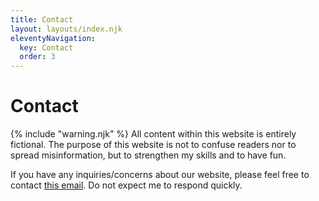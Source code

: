 ```yaml
---
title: Contact
layout: layouts/index.njk
eleventyNavigation:
  key: Contact
  order: 3
---
```

<div class="text-center"><h1>Contact</h1></div>

<div class="alert alert-error shadow-lg mb-5">
    <div>
        {% include "warning.njk" %}
        <span>
        	<span class="font-bold">All content within this website is entirely fictional.</span> The purpose of this website is not to confuse readers nor to spread misinformation, but to strengthen my skills and to have fun.
		</span>
	</div>
</div>

If you have any inquiries/concerns about our website, please feel free to contact <a href="mailto:dragonkingalyx@gmail.com">this email</a>. <span class="text-red-500 font-bold">Do not expect me to respond quickly.</span>
